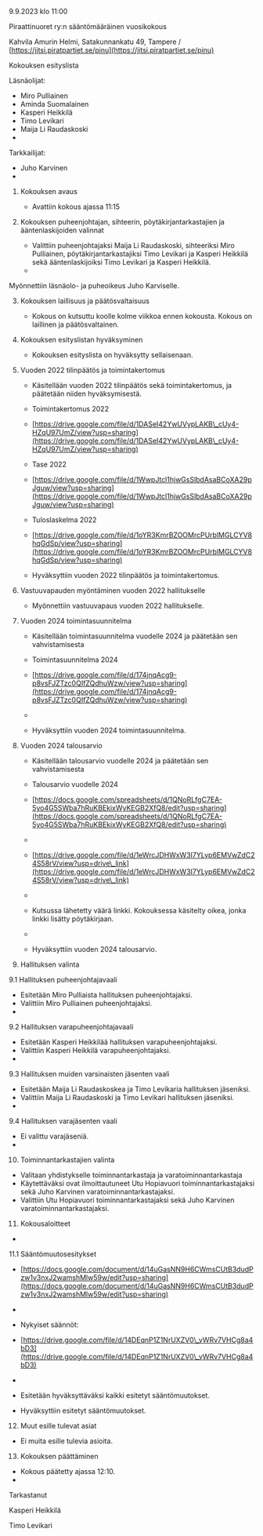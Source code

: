 
9.9.2023 klo 11:00

Piraattinuoret ry:n sääntömääräinen vuosikokous

Kahvila Amurin Helmi, Satakunnankatu 49, Tampere / [https://jitsi.piratpartiet.se/pinu](https://jitsi.piratpartiet.se/pinu)



Kokouksen esityslista



Läsnäolijat:

   * Miro Pulliainen
   * Aminda Suomalainen
   * Kasperi Heikkilä
   * Timo Levikari
   * Maija Li Raudaskoski
   * 

Tarkkailijat:

   * Juho Karvinen
   * 

1. Kokouksen avaus

   * Avattiin kokous ajassa 11:15


2. Kokouksen puheenjohtajan, sihteerin, pöytäkirjantarkastajien ja ääntenlaskijoiden valinnat

   * Valittiin puheenjohtajaksi Maija Li Raudaskoski, sihteeriksi Miro Pulliainen, pöytäkirjantarkastajiksi Timo Levikari ja Kasperi Heikkilä sekä ääntenlaskijoiksi Timo Levikari ja Kasperi Heikkilä.
   * 

Myönnettiin läsnäolo- ja puheoikeus Juho Karviselle.



3. Kokouksen laillisuus ja päätösvaltaisuus

   * Kokous on kutsuttu koolle kolme viikkoa ennen kokousta. Kokous on laillinen ja päätösvaltainen.


4. Kokouksen esityslistan hyväksyminen

   * Kokouksen esityslista on hyväksytty sellaisenaan.


5. Vuoden 2022 tilinpäätös ja toimintakertomus

   * Käsitellään vuoden 2022 tilinpäätös sekä toimintakertomus, ja päätetään niiden hyväksymisestä.


   * Toimintakertomus 2022
   * [https://drive.google.com/file/d/1DASeI42YwUVypLAKB\_cUy4-HZqU97UmZ/view?usp=sharing](https://drive.google.com/file/d/1DASeI42YwUVypLAKB\_cUy4-HZqU97UmZ/view?usp=sharing)


   * Tase 2022
   * [https://drive.google.com/file/d/1WwpJtcl1hjwGsSlbdAsaBCoXA29pJguw/view?usp=sharing](https://drive.google.com/file/d/1WwpJtcl1hjwGsSlbdAsaBCoXA29pJguw/view?usp=sharing)


   * Tuloslaskelma 2022
   * [https://drive.google.com/file/d/1oYR3KmrBZOOMrcPUrblMGLCYV8hqGdSp/view?usp=sharing](https://drive.google.com/file/d/1oYR3KmrBZOOMrcPUrblMGLCYV8hqGdSp/view?usp=sharing)


   * Hyväksyttiin vuoden 2022 tilinpäätös ja toimintakertomus.


6. Vastuuvapauden myöntäminen vuoden 2022 hallitukselle

   * Myönnettiin vastuuvapaus vuoden 2022 hallitukselle.


7. Vuoden 2024 toimintasuunnitelma



   * Käsitellään toimintasuunnitelma vuodelle 2024 ja päätetään sen vahvistamisesta


   * Toimintasuunnitelma 2024
   * [https://drive.google.com/file/d/174jnqAcg9-p8vsFJZTzc0QIfZQdhuWzw/view?usp=sharing](https://drive.google.com/file/d/174jnqAcg9-p8vsFJZTzc0QIfZQdhuWzw/view?usp=sharing)
   * 

   * Hyväksyttiin vuoden 2024 toimintasuunnitelma.


8. Vuoden 2024 talousarvio



   * Käsitellään talousarvio vuodelle 2024 ja päätetään sen vahvistamisesta


   * Talousarvio vuodelle 2024
   * [https://docs.google.com/spreadsheets/d/1QNoRLfgC7EA-5yo4G5SWba7hRuKBEkixWyKEGB2XfQ8/edit?usp=sharing](https://docs.google.com/spreadsheets/d/1QNoRLfgC7EA-5yo4G5SWba7hRuKBEkixWyKEGB2XfQ8/edit?usp=sharing)
   * 

   * [https://drive.google.com/file/d/1eWrcJDHWxW3I7YLyp6EMVwZdC24S58rV/view?usp=drive\_link](https://drive.google.com/file/d/1eWrcJDHWxW3I7YLyp6EMVwZdC24S58rV/view?usp=drive\_link)
   * 

   * Kutsussa lähetetty väärä linkki. Kokouksessa käsitelty oikea, jonka linkki lisätty pöytäkirjaan.
   * 

   * Hyväksyttiin vuoden 2024 talousarvio.


9. Hallituksen valinta



  9.1 Hallituksen puheenjohtajavaali

   * Esitetään Miro Pulliaista hallituksen puheenjohtajaksi.
   * Valittiin Miro Pulliainen puheenjohtajaksi.
   * 

  9.2 Hallituksen varapuheenjohtajavaali

   * Esitetään Kasperi Heikkilää hallituksen varapuheenjohtajaksi.
   * Valittiin Kasperi Heikkilä varapuheenjohtajaksi.
   * 

  9.3 Hallituksen muiden varsinaisten jäsenten vaali

   * Esitetään Maija Li Raudaskoskea ja Timo Levikaria hallituksen jäseniksi.
   * Valittiin Maija Li Raudaskoski ja Timo Levikari hallituksen jäseniksi.
   * 

  9.4 Hallituksen varajäsenten vaali

   * Ei valittu varajäseniä.
   * 

10. Toiminnantarkastajien valinta



   * Valitaan yhdistykselle toiminnantarkastaja ja varatoiminnantarkastaja
   * Käytettäväksi ovat ilmoittautuneet Utu Hopiavuori toiminnantarkastajaksi sekä Juho Karvinen varatoiminnantarkastajaksi.
   * Valittiin Utu Hopiavuori toiminnantarkastajaksi sekä Juho Karvinen varatoiminnantarkastajaksi.


11. Kokousaloitteet

   * 

  11.1 Sääntömuutosesitykset

   * [https://docs.google.com/document/d/14uGasNN9H6CWmsCUtB3dudPzw1v3nxJ2wamshMlw59w/edit?usp=sharing](https://docs.google.com/document/d/14uGasNN9H6CWmsCUtB3dudPzw1v3nxJ2wamshMlw59w/edit?usp=sharing)
   * 

   * Nykyiset säännöt:
   * [https://drive.google.com/file/d/14DEqnP1Z1NrUXZV0\_vWRv7VHCg8a4bD3](https://drive.google.com/file/d/14DEqnP1Z1NrUXZV0\_vWRv7VHCg8a4bD3)
   * 

   * Esitetään hyväksyttäväksi kaikki esitetyt sääntömuutokset.
   * Hyväksyttiin esitetyt sääntömuutokset.


12. Muut esille tulevat asiat

   * Ei muita esille tulevia asioita.


13. Kokouksen päättäminen

   * Kokous päätetty ajassa 12:10.
   * 

Tarkastanut

Kasperi Heikkilä

Timo Levikari
